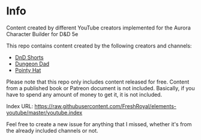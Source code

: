 # Info
Content created by different YouTube creators implemented for the Aurora Character Builder for D&amp;D 5e

This repo contains content created by the following creators and channels:

* [DnD Shorts](https://www.youtube.com/@DnDShorts)
* [Dungeon Dad](https://www.youtube.com/@DungeonDad)
* [Pointy Hat](https://www.youtube.com/@pointyhatstudios)

Please note that this repo only includes content released for free. Content from a published book or Patreon document is not included. Basically, if you have to spend any amount of money to get it, it is not included.

Index URL: https://raw.githubusercontent.com/FreshRoyal/elements-youtube/master/youtube.index

Feel free to create a new issue for anything that I missed, whether it's from the already included channels or not.
